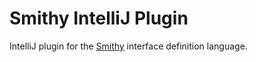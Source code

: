 # Smithy IntelliJ Plugin
IntelliJ plugin for the [Smithy](https://awslabs.github.io/smithy) interface definition language.
